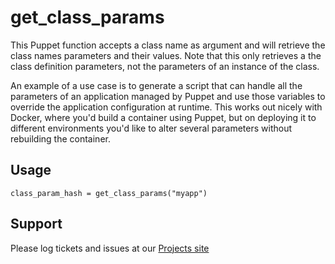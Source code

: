 get_class_params
================

This Puppet function accepts a class name as argument and will retrieve the class names parameters and their values. Note that this only retrieves a the class definition parameters, not the parameters of an instance of the class.

An example of a use case is to generate a script that can handle all the parameters of an application managed by Puppet and use those variables to override the application configuration at runtime. This works out nicely with Docker, where you'd build a container using Puppet, but on deploying it to different environments you'd like to alter several parameters without rebuilding the container.

Usage
-----

```
class_param_hash = get_class_params("myapp")
```

Support
-------

Please log tickets and issues at our [Projects site](http://github.com/meltwater/puppet-get_class_params)
